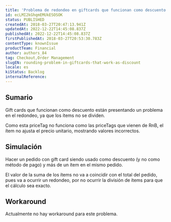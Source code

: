 ```yaml
---
title: 'Problema de redondeo en giftcards que funcionan como descuento'
id: ecLMI2kGhqmEMUkESOSOK
status: PUBLISHED
createdAt: 2018-03-27T20:47:13.941Z
updatedAt: 2022-12-22T14:45:08.837Z
publishedAt: 2022-12-22T14:45:08.837Z
firstPublishedAt: 2018-03-27T20:53:30.783Z
contentType: knownIssue
productTeam: Financial
author: authors_84
tag: Checkout,Order Management
slugEN: rounding-problem-in-giftcards-that-work-as-discount
locale: es
kiStatus: Backlog
internalReference: 
---
```


## Sumario

Gift cards que funcionan como descuento están presentando un problema en el redondeo, ya que los ítems no se dividen.

Como esta priceTag no funciona como las priceTags que vienen de RnB, el ítem no ajusta el precio unitario, mostrando valores incorrectos.

## Simulación

Hacer un pedido con gift card siendo usado como descuento (y no como método de pago) y más de un ítem en el mismo pedido.

El valor de la suma de los ítems no va a coincidir con el total del pedido, pues va a ocurrir un redondeo, por no ocurrir la división de ítems para que el cálculo sea exacto.

## Workaround

Actualmente no hay workaround para este problema.


